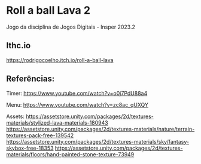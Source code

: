 # Roll a ball Lava 2

Jogo da disciplina de Jogos Digitais - Insper 2023.2

## Ithc.io

https://rodrigocoelho.itch.io/roll-a-ball-lava

## Referências:

Timer: https://www.youtube.com/watch?v=o0j7PdU88a4

Menu: https://www.youtube.com/watch?v=zc8ac_qUXQY

Assets:
https://assetstore.unity.com/packages/2d/textures-materials/stylized-lava-materials-180943
https://assetstore.unity.com/packages/2d/textures-materials/nature/terrain-textures-pack-free-139542
https://assetstore.unity.com/packages/2d/textures-materials/sky/fantasy-skybox-free-18353
https://assetstore.unity.com/packages/2d/textures-materials/floors/hand-painted-stone-texture-73949